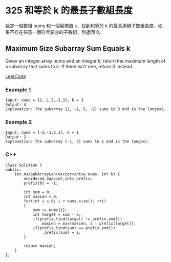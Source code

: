 # 325 和等於 k 的最長子數組長度

給定一個數組 nums 和一個目標值 k，找到和等於 k 的最長連續子數組長度。如果不存在任意一個符合要求的子數組，則返回 0。

## Maximum Size Subarray Sum Equals k

Given an integer array nums and an integer k, return the maximum length of a subarray that sums to k. If there isn't one, return 0 instead.

[LeetCode](https://leetcode-cn.com/maximum-size-subarray-sum-equals-k/)

### Example 1

```
Input: nums = [1,-1,5,-2,3], k = 3
Output: 4
Explanation: The subarray [1, -1, 5, -2] sums to 3 and is the longest.
```

### Example 2

```
Input: nums = [-2,-1,2,1], k = 1
Output: 2
Explanation: The subarray [-1, 2] sums to 1 and is the longest.
```

### C++ 

```
class Solution {
public:
    int maxSubArrayLen(vector<int>& nums, int k) {
        unordered_map<int,int> prefix;
        prefix[0] = -1;

        int sum = 0;
        int maxLen = 0;
        for(int i = 0; i < nums.size(); ++i)
        {
            sum += nums[i];
            int target = sum - k;
            if(prefix.find(target) != prefix.end())
                maxLen = max(maxLen, i - prefix[target]);
            if(prefix.find(sum) == prefix.end())
                 prefix[sum] = i;
        }

        return maxLen;
    }
};
```
